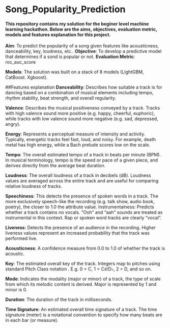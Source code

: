 # Song_Popularity_Prediction

#### This repository contains my solution for the beginer level machine learning hackathon. Below are the aims, objectives, evaluation metric, models and features explanation for this project.

**Aim**: To predict the popularity of a song given features like acousticness, danceability, key, loudness, etc..
**Objective**: To develop a predictive model that determines if a sond is popular or not.
**Evaluation Metric**: roc_auc_score

**Models**: The solution was built on a stack of 8 models (LIghtGBM, CatBoost. Xgboost).

##Features explanation
**Danceability**: Describes how suitable a track is for dancing based on a combination of musical elements including tempo, rhythm stability, beat strength, and overall regularity.

**Valence**: Describes the musical positiveness conveyed by a track. Tracks with high valence sound more positive (e.g. happy, cheerful, euphoric), while tracks with low valence sound more negative (e.g. sad, depressed, angry).

**Energy**: Represents a perceptual measure of intensity and activity. Typically, energetic tracks feel fast, loud, and noisy. For example, death metal has high energy, while a Bach prelude scores low on the scale.

**Tempo**: The overall estimated tempo of a track in beats per minute (BPM). In musical terminology, tempo is the speed or pace of a given piece, and derives directly from the average beat duration.

**Loudness**: The overall loudness of a track in decibels (dB). Loudness values are averaged across the entire track and are useful for comparing relative loudness of tracks.

**Speechiness**: This detects the presence of spoken words in a track. The more exclusively speech-like the recording (e.g. talk show, audio book, poetry), the closer to 1.0 the attribute value.
Instrumentalness: Predicts whether a track contains no vocals. “Ooh” and “aah” sounds are treated as instrumental in this context. Rap or spoken word tracks are clearly “vocal”.

**Liveness**: Detects the presence of an audience in the recording. Higher liveness values represent an increased probability that the track was performed live.

**Acousticness**: A confidence measure from 0.0 to 1.0 of whether the track is acoustic.

**Key**: The estimated overall key of the track. Integers map to pitches using standard Pitch Class notation . E.g. 0 = C, 1 = C♯/D♭, 2 = D, and so on.

**Mode**: Indicates the modality (major or minor) of a track, the type of scale from which its melodic content is derived. Major is represented by 1 and minor is 0.

**Duration**: The duration of the track in milliseconds.

**Time Signature**: An estimated overall time signature of a track. The time signature (meter) is a notational convention to specify how many beats are in each bar (or measure).
